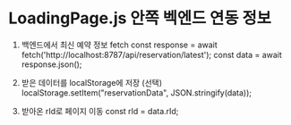 # LoadingPage.js 안쪽 벡엔드 연동 정보

1. 백엔드에서 최신 예약 정보 fetch
const response = await fetch('http://localhost:8787/api/reservation/latest');
const data = await response.json();

2. 받은 데이터를 localStorage에 저장 (선택)
localStorage.setItem("reservationData", JSON.stringify(data));

3. 받아온 rId로 페이지 이동
const rId = data.rId;
